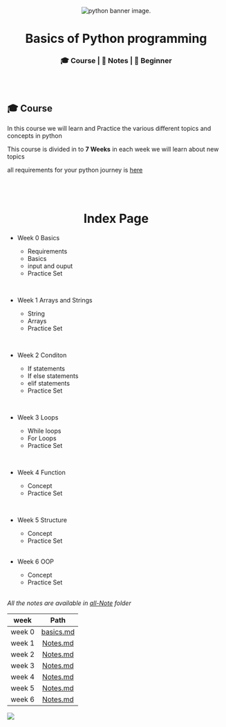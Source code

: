 <p align="center">
  <img src="https://1.bp.blogspot.com/-tRUfbhCbapU/Xo_xGuV6CJI/AAAAAAAAbzU/8QhYnL0p06ceYd43zO-mubZ-DFIev0n0wCLcBGAsYHQ/w1200-h630-p-k-no-nu/How-to-Learn-Python.jpg" alt=" python banner image."><br>

<h1 align="center">  Basics of Python programming  </h1>
<h3 align="center">🎓 Course | 📝 Notes | 🔰 Beginner</h3>

<br>
<br>

## 🎓 Course

In this course we will learn and Practice the various different topics and concepts in python

This course is divided in to **7 Weeks** in each week we will learn about new topics

all requirements for your python journey is [here](./week-0-basics/requirements.md)

<br><br>

<h1 align="center"> Index Page </h1>

-   Week 0 Basics

    -   Requirements
    -   Basics
    -   input and ouput
    -   Practice Set

<br>

-   Week 1 Arrays and Strings

    -   String
    -   Arrays
    -   Practice Set

<br>

-   Week 2 Conditon

    -   If statements
    -   If else statements
    -   elif statements
    -   Practice Set

<br>

-   Week 3 Loops

    -   While loops
    -   For Loops
    -   Practice Set

<br>

-   Week 4 Function

    -   Concept
    -   Practice Set

<br>

-   Week 5 Structure

    -   Concept
    -   Practice Set

    <br>

-   Week 6 OOP

    -   Concept
    -   Practice Set

    <br>

_All the notes are available in [all-Note](./all-Note/) folder_

|  week  |                  Path                  |
| :----: | :------------------------------------: |
| week 0 | [basics.md](./week-0-basics/basics.md) |
| week 1 |  [Notes.md](./week-1-arrays-string/)   |
| week 2 |    [Notes.md](./week-2-condition/)     |
| week 3 |       [Notes.md](./week-3-loop/)       |
| week 4 |     [Notes.md](./week-4-function/)     |
| week 5 |    [Notes.md](./week-5-structure/)     |
| week 6 |       [Notes.md](./week-6-OOP/)        |

<img src="https://th.bing.com/th/id/R.6ad0b4d695201e8dadd5fe059a0afe63?rik=SStSfe0t9rsvsA&riu=http%3a%2f%2fonlinefanatic.com%2fwp-content%2fuploads%2f2016%2f04%2fJoin-Us-on-Discord-Banner.png&ehk=NST%2bVR%2btzDy7Q8%2fnoWB869SHy5UQikMVzXiWjpQZ2QM%3d&risl=&pid=ImgRaw&r=0">